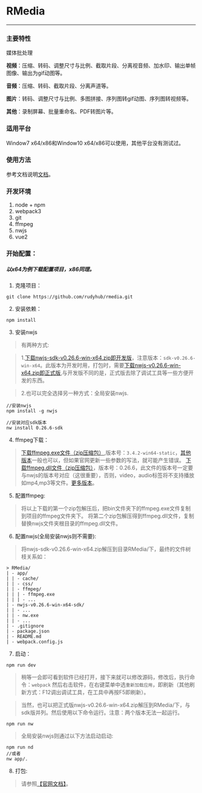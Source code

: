 # RMedia
***
### 主要特性

媒体批处理

**视频**：压缩、转码、调整尺寸与比例、截取片段、分离视音频、加水印、输出单帧图像、输出为gif动图等。

**音频**：压缩、转码、截取片段、分离声道等。

**图片**：转码、调整尺寸与比例、多图拼接、序列图转gif动图、序列图转视频等。

**其他**：录制屏幕、批量重命名、PDF转图片等。

### 适用平台
Window7 x64/x86和Window10 x64/x86可以使用，其他平台没有测试过。

### 使用方法
参考文档说明[文档](https://rudyhub.github.io/rmedia.html)。

### 开发环境
1. node + npm
2. webpack3
3. git
4. ffmpeg
5. nwjs
6. vue2

### 开始配置：
##### 以x64为例下载配置项目，x86同理。

1. 克隆项目：
```
git clone https://github.com/rudyhub/rmedia.git
```
2. 安装依赖：
```
npm install
```

3. 安装nwjs

> 有两种方式:

> 1.[下载nwjs-sdk-v0.26.6-win-x64.zip即开发版](https://dl.nwjs.io/v0.26.6/nwjs-sdk-v0.26.6-win-x64.zip)，注意版本：`sdk-v0.26.6-win-x64`。此版本为开发时用，打包时，需要[下载nwjs-v0.26.6-win-x64.zip即正式版](https://dl.nwjs.io/v0.26.6/nwjs-v0.26.6-win-x64.zip),与开发版不同的是，正式版去除了调试工具等一些方便开发的东西。

> 2.也可以完全选择另一种方式：全局安装nwjs.

    //安装nwjs
    npm install -g nwjs
        
    //安装对应sdk版本
    nw install 0.26.6-sdk

4. ffmpeg下载：
> [下载ffmpeg.exe文件（zip压缩包）](https://ffmpeg.zeranoe.com/builds/win64/static/ffmpeg-3.4.2-win64-static.zip),版本号：`3.4.2-win64-static`，[其他版本](https://ffmpeg.zeranoe.com/builds/win64/static)一般也可以，但如果官网更新一些参数的写法，就可能产生错误。
> [下载ffmpeg.dll文件（zip压缩包）](https://github.com/iteufel/nwjs-ffmpeg-prebuilt/releases/download/0.26.6/0.26.6-win-x64.zip)，版本号：0.26.6，此文件的版本号一定要与nwjs的版本号对应（这很重要），否则，video，audio标签将不支持播放如mp4,mp3等文件。[更多版本](https://github.com/iteufel/nwjs-ffmpeg-prebuilt/releases)。

5. 配置ffmpeg:
> 将以上下载的第一个zip包解压后，把bin文件夹下的ffmpeg.exe文件复制到项目的ffmpeg文件夹下。
> 将第二个zip包解压得到ffmpeg.dll文件，复制替换nwjs文件夹根目录的ffmpeg.dll文件。

6. 配置nwjs(全局安装nwjs则不需要):
> 将nwjs-sdk-v0.26.6-win-x64.zip解压到目录RMedia/下，最终的文件树枝关系如：
```
> RMedia/
| - app/
| | - cache/
| | - css/
| | - ffmpeg/
| | | - ffmpeg.exe
| | | - ...
| - nwjs-v0.26.6-win-x64-sdk/
| | - ...
| | - nw.exe
| | - ...
| - .gitignore
| - package.json
| - README.md
| - webpack.config.js
 ```
7. 启动：
```
npm run dev
```
>稍等一会即可看到软件已经打开，接下来就可以修改源码，修改后，执行命令：`webpack`
然后右击软件，在右键菜单中选`重新加载应用`，即刷新（其他刷新方式：F12调出调试工具，在工具中再按F5即刷新）。

>当然，也可以把正式版nwjs-v0.26.6-win-x64.zip解压到RMedia/下，与sdk版并列。然后使用以下命令运行。注意：两个版本无法一起运行。

```
npm run nw
```

>全局安装nwjs则通过以下方法启动启动:

```
npm run nd
//或者
nw app/.
```

8. 打包:
>请参照[【官网文档】](http://docs.nwjs.io/en/latest/For%20Users/Package%20and%20Distribute/#package-and-distribute)。
